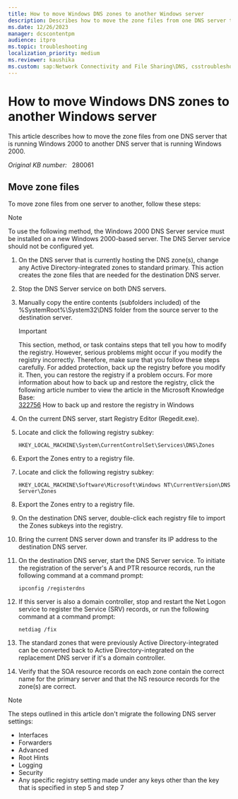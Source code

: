 ```yaml
---
title: How to move Windows DNS zones to another Windows server
description: Describes how to move the zone files from one DNS server that is running Windows 2000 to another DNS server that is running Windows 2000.
ms.date: 12/26/2023
manager: dcscontentpm
audience: itpro
ms.topic: troubleshooting
localization_priority: medium
ms.reviewer: kaushika
ms.custom: sap:Network Connectivity and File Sharing\DNS, csstroubleshoot
---
```

# How to move Windows DNS zones to another Windows server  

This article describes how to move the zone files from one DNS server that is running Windows 2000 to another DNS server that is running Windows 2000.

_Original KB number:_ &nbsp; 280061

## Move zone files

To move zone files from one server to another, follow these steps:

> [!NOTE]
> To use the following method, the Windows 2000 DNS Server service must be installed on a new Windows 2000-based server. The DNS Server service should not be configured yet.

1. On the DNS server that is currently hosting the DNS zone(s), change any Active Directory-integrated zones to standard primary. This action creates the zone files that are needed for the destination DNS server.
2. Stop the DNS Server service on both DNS servers.
3. Manually copy the entire contents (subfolders included) of the %SystemRoot%\System32\DNS folder from the source server to the destination server.
    > [!IMPORTANT]
    > This section, method, or task contains steps that tell you how to modify the registry. However, serious problems might occur if you modify the registry incorrectly. Therefore, make sure that you follow these steps carefully. For added protection, back up the registry before you modify it. Then, you can restore the registry if a problem occurs. For more information about how to back up and restore the registry, click the following article number to view the article in the Microsoft Knowledge Base:  
    [322756](https://support.microsoft.com/help/322756) How to back up and restore the registry in Windows  
4. On the current DNS server, start Registry Editor (Regedit.exe).
5. Locate and click the following registry subkey:

    `HKEY_LOCAL_MACHINE\System\CurrentControlSet\Services\DNS\Zones`
6. Export the Zones entry to a registry file.
7. Locate and click the following registry subkey:

    `HKEY_LOCAL_MACHINE\Software\Microsoft\Windows NT\CurrentVersion\DNS Server\Zones`
8. Export the Zones entry to a registry file.
9. On the destination DNS server, double-click each registry file to import the Zones subkeys into the registry.
10. Bring the current DNS server down and transfer its IP address to the destination DNS server.
11. On the destination DNS server, start the DNS Server service. To initiate the registration of the server's A and PTR resource records, run the following command at a command prompt:

    ```console
    ipconfig /registerdns
    ```

12. If this server is also a domain controller, stop and restart the Net Logon service to register the Service (SRV) records, or run the following command at a command prompt:

    ```console
    netdiag /fix
    ```

13. The standard zones that were previously Active Directory-integrated can be converted back to Active Directory-integrated on the replacement DNS server if it's a domain controller.
14. Verify that the SOA resource records on each zone contain the correct name for the primary server and that the NS resource records for the zone(s) are correct.

> [!NOTE]
> The steps outlined in this article don't migrate the following DNS server settings:
>
> - Interfaces
> - Forwarders
> - Advanced
> - Root Hints
> - Logging
> - Security
> - Any specific registry setting made under any keys other than the key that is specified in step 5 and step 7

